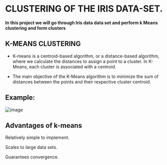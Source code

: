 # CLUSTERING OF THE IRIS DATA-SET.

**In this project we will go through Iris data data set and perform k Means clustering and form clusters**

## K-MEANS CLUSTERING 

- K-means is a centroid-based algorithm, or a distance-based algorithm, where we calculate the distances to assign a point to a cluster. In K-Means, each cluster is associated with a centroid.

- The main objective of the K-Means algorithm is to minimize the sum of distances between the points and their respective cluster centroid.

## Example:

![image](https://user-images.githubusercontent.com/63282184/134794778-2c025eca-974f-4d46-8745-ecd7ab00e83a.png)

## Advantages of k-means

Relatively simple to implement.

Scales to large data sets.

Guarantees convergence.
